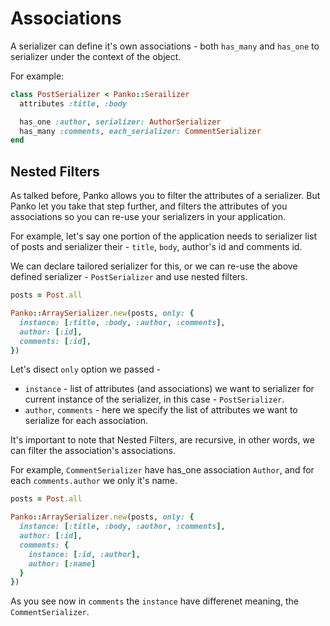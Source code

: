 # Associations

A serializer can define it's own associations - both `has_many` and `has_one` to serializer under the context of the object.

For example:

```ruby
class PostSerializer < Panko::Serailizer
  attributes :title, :body

  has_one :author, serializer: AuthorSerializer
  has_many :comments, each_serializer: CommentSerializer
end
```

## Nested Filters

As talked before, Panko allows you to filter the attributes of a serializer.
But Panko let you take that step further, and filters the attributes of you associations so you can re-use your serializers in your application.

For example, let's say one portion of the application needs to serializer list of posts and serializer their - `title`, `body`, author's id and comments id.

We can declare tailored serializer for this, or we can re-use the above defined serializer - `PostSerializer` and use nested filters.

```ruby
posts = Post.all

Panko::ArraySerializer.new(posts, only: {
  instance: [:title, :body, :author, :comments],
  author: [:id],
  comments: [:id],
})
```

Let's disect `only` option we passed -
* `instance` - list of attributes (and associations) we want to serializer for current instance of the serializer, in this case - `PostSerializer`.
* `author`, `comments` - here we specify the list of attributes we want to serialize for each association.

It's important to note that Nested Filters, are recursive, in other words, we can filter the association's associations.

For example, `CommentSerializer` have has_one association `Author`, and for each `comments.author` we only it's name.

```ruby
posts = Post.all

Panko::ArraySerializer.new(posts, only: {
  instance: [:title, :body, :author, :comments],
  author: [:id],
  comments: {
    instance: [:id, :author],
    author: [:name]
  }
})
```

As you see now in `comments` the `instance` have differenet meaning, the `CommentSerializer`.

